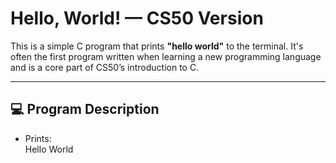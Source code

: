 # Hello, World! — CS50 Version

This is a simple C program that prints **"hello world"** to the terminal. It's often the first program written when learning a new programming language and is a core part of CS50’s introduction to C.

---

## 💻 Program Description

- Prints:  
Hello World
